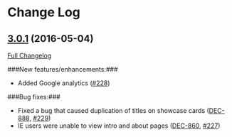 # Change Log

## [3.0.1](https://github.com/ndlib/beehive/releases/tag/v3.0.1) (2016-05-04)
[Full Changelog](https://github.com/ndlib/beehive/compare/v3.0.0...v3.0.1)

###New features/enhancements:###
  - Added Google analytics ([#228](https://github.com/ndlib/beehive/pull/228))

###Bug fixes:###
  - Fixed a bug that caused duplication of titles on showcase cards ([DEC-888](https://jira.library.nd.edu/browse/DEC-888), [#229](https://github.com/ndlib/beehive/pull/229))
  - IE users were unable to view intro and about pages ([DEC-860](https://jira.library.nd.edu/browse/DEC-860), [#227](https://github.com/ndlib/beehive/pull/227))
